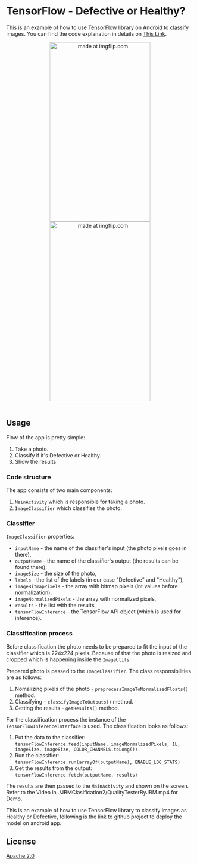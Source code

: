 # TensorFlow - Defective or Healthy?
This is an example of how to use [TensorFlow](https://www.tensorflow.org/) library on Android to classify images. 
You can find the code explanation in details on [This Link](https://github.com/sagar434242/JBMClassification2/blob/master/JBMAssignment.pdf).

<div align="center">
<a href="https://imgflip.com/i/30canb"><img width="270" height="480" src="https://i.imgflip.com/30canb.jpg" title="made at imgflip.com"/></a>
<a href="https://imgflip.com/i/30cao3"><img width="270" height="480" src="https://i.imgflip.com/30cao3.jpg" title="made at imgflip.com"/></a>
</div>

<br/>


## Usage

Flow of the app is pretty simple:
1. Take a photo.
2. Classify if it's Defective or Healthy.
3. Show the results

### Code structure

The app consists of two main components:
1. `MainActivity` which is responsible for taking a photo.
2. `ImageClassifier` which classifies the photo.

### Classifier

`ImageClassifier` properties:
- `inputName` - the name of the classifier's input (the photo pixels goes in there),
- `outputName` - the name of the classifier's output (the results can be found there),
- `imageSize` - the size of the photo,
- `labels` - the list of the labels (in our case "Defective" and "Healthy"),
- `imageBitmapPixels` - the array with bitmap pixels (int values before normalization),
- `imageNormalizedPixels` - the array with normalized pixels,
- `results` - the list with the results,
- `tensorFlowInference` - the TensorFlow API object (which is used for inference).

### Classification process


Before classification the photo needs to be prepared to fit the input of the classifier which is 224x224 pixels. Because of that the photo is resized and cropped which is happening inside the `ImageUtils`.

Prepared photo is passed to the `ImageClassifier`. The class responsibilities are as follows:
1. Nomalizing pixels of the photo - `preprocessImageToNormalizedFloats()` method.
2. Classifying - `classifyImageToOutputs()` method.
3. Getting the results - `getResults()` method.

For the classification process the instance of the `TensorFlowInferenceInterface` is used. The classification looks as follows:
1. Put the data to the classifier:
<br/> `tensorFlowInference.feed(inputName, imageNormalizedPixels, 1L, imageSize, imageSize, COLOR_CHANNELS.toLong())` <br/>
2. Run the classifier:
<br/> `tensorFlowInference.run(arrayOf(outputName), ENABLE_LOG_STATS)` <br/>
3. Get the results from the output:
<br/> `tensorFlowInference.fetch(outputName, results)` <br/>

The results are then passed to the `MainActivity` and shown on the screen.
Refer to the Video in ./JBMClasification2/QualityTesterByJBM.mp4 for Demo.

This is an example of how to use TensorFlow library to classify images as Healthy or Defective, following is the link to github project to deploy the model on android app.


## License
[Apache 2.0](https://github.com/makorowy/tensorflow-hotornot/blob/master/LICENCE)

